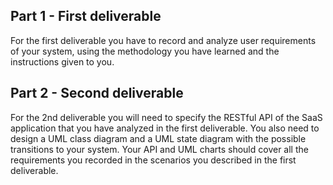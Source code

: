 ## Part 1 - First deliverable <br />
For the first deliverable you have to record and analyze user requirements of your system, using the methodology you have learned and the
instructions given to you.

## Part 2 - Second deliverable <br />
For the 2nd deliverable you will need to specify the RESTful API of the SaaS application that you have analyzed in the first deliverable. You also need to design a UML class diagram and a UML state diagram with the possible transitions to your system. Your API and UML charts should cover all the requirements you recorded in the scenarios you described in the first deliverable.
